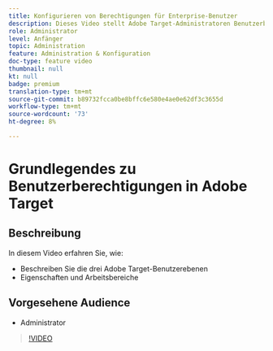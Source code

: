 ```yaml
---
title: Konfigurieren von Berechtigungen für Enterprise-Benutzer
description: Dieses Video stellt Adobe Target-Administratoren Benutzerberechtigungen, Eigenschaften und Arbeitsbereiche vor. In diesem Video erfahren Sie mehr über die verschiedenen Benutzerebenen und die Verwendung von Eigenschaften und Arbeitsbereichen zur Steuerung des Benutzerzugriffs.
role: Administrator
level: Anfänger
topic: Administration
feature: Administration & Konfiguration
doc-type: feature video
thumbnail: null
kt: null
badge: premium
translation-type: tm+mt
source-git-commit: b89732fcca0be8bffc6e580e4ae0e62df3c3655d
workflow-type: tm+mt
source-wordcount: '73'
ht-degree: 8%

---
```



# Grundlegendes zu Benutzerberechtigungen in Adobe Target

## Beschreibung

In diesem Video erfahren Sie, wie:

* Beschreiben Sie die drei Adobe Target-Benutzerebenen
* Eigenschaften und Arbeitsbereiche

## Vorgesehene Audience

* Administrator

>[!VIDEO](https://video.tv.adobe.com/v/19042/?quality=12)